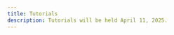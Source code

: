 ```yaml
---
title: Tutorials
description: Tutorials will be held April 11, 2025. 
---
```

<!-- # Tutorials

## Schedule

| Time | Tutorial | Instructor |
| :---:| :------: | :--------: |
| 09:00am - 12:00pm | TBD | TBD |
| 02:00pm - 05:00pm | TBD | TBD |

## Tutorials

### Python 102: Beyond the Basics

One of the benefits to Python is the ability to be productive while knowing a 
small subset of the features the language has to offer. While this is one of Python's
super powers, many Python developers are missing out on the full experience by not
diving deeper into the wonderful features Python has to offer. 

In this tutorial, you will go beyond the basics of Python and explore various language
features that make Python _pythonic_. Specifically, you will learn about:

1. Fist-class Functions
1. Decorators
1. Comprehensions
1. Dunder Methods & Operator Overloading
1. Context Managers
1. Iterators
1. Generators

This will be a hands on tutorial. All exercises will be distributed as a GitHub
repository and as Jupyter Notebooks in Google Colab. 

**Prerequisites**

* A laptop you can program on
* A functioning web browser or your favorite IDE/Text Editor setup, ready to run
Python
* Python 3.8 or newer

#### Presenter: Mason Egger

![Mason Egger Avatar](https://github.com/masonegger.png){: style="height:150px;width:150px" align=left}

Mason is currently Sr. Technical Curriculum Developer at Temporal Technologies who specializes building community, developer-focused educational content, distributed systems, and Python. Prior to his work at Temporal he launched Developer Relations at Gretel.ai as the Lead Developer Advocate, and was a Developer Advocate at DigitalOcean specializing in Infrastructure-as-a-Service technologies. His engineering experience includes time as an SRE helping build and maintain a highly available hybrid multi-cloud PaaS. He's an avid programmer, speaker, educator, and writer/blogger. He is an organizer of PyTexas, President of the PyTexas Foundation, and actively contributes to open source projects. In his spare time, he enjoys reading, camping, kayaking, and exploring new places. You can find him on various [social media platforms](https://mason.dev/links).

### `def test_my_code_with_pytest():`

Testing is such a vital way to make sure your code works – and to uncover any 
bugs that might be there. Thankfully, testing doesn’t need to be difficult, even 
if you haven’t done much testing or automation before. With a few foundational 
principles and some Python code, you can start writing effective tests at unit, 
integration, and end-to-end levels.

In this tutorial, we will learn how to automate tests with Python’s most popular 
test framework, pytest. Specifically, we will cover:

1. Configuring a Python project with pytest
2. Writing unit tests for Python libraries
3. Writing API tests with requests
4. Writing UI tests with Playwright
5. Leveraging features like fixtures, parameters, configs, and mocking

Bring your laptops, because this will be a hands-on workshop! You don’t need to 
be an expert programmer, but you should be familiar with Python syntax like 
functions and classes.

#### Presenter: Andrew Knight

![Andy Knight Avatar](https://github.com/AndyLPK247.png){: style="height:150px;width:150px" align=left}

Andrew Knight, also known as “Pandy,” is the Automation Panda. He’s a software quality champion who loves to help people build better quality software. Currently, he works as the Principal Software Architect at Cycle Labs, focusing on test automation excellence for supply chains and warehouse management. An avid supporter of open source software, Pandy is a Playwright Ambassador as well as the lead developer for Boa Constrictor, the .NET Screenplay Pattern. On the side, he is writing a book on software testing with Manning Publications. Apart from software, Pandy works on vintage Volkswagens. Check out his tech blog at AutomationPanda.com, and follow him on Twitter at @AutomationPanda.
-->